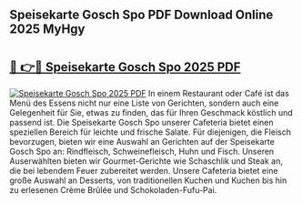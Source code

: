 ## Speisekarte Gosch Spo PDF Download Online 2025 MyHgy

# <h2><a href="http://gc5e14.nevu.top/?p=Speisekarte+Gosch+Spo">🔗 👉🔴 Speisekarte Gosch Spo 2025 PDF</a></h2>

[![Speisekarte Gosch Spo 2025 PDF](https://i.imgur.com/dBaPXMq.png)](http://gc5e14.nevu.top/?p=Speisekarte+Gosch+Spo)
In einem Restaurant oder Café ist das Menü des Essens nicht nur eine Liste von Gerichten, sondern auch eine Gelegenheit für Sie, etwas zu finden, das für Ihren Geschmack köstlich und passend ist. Die Speisekarte Gosch Spo unserer Cafeteria bietet einen speziellen Bereich für leichte und frische Salate. Für diejenigen, die Fleisch bevorzugen, bieten wir eine Auswahl an Gerichten auf der Speisekarte Gosch Spo an: Rindfleisch, Schweinefleisch, Huhn und Fisch. Unseren Auserwählten bieten wir Gourmet-Gerichte wie Schaschlik und Steak an, die bei lebendem Feuer zubereitet werden. Unsere Cafeteria bietet eine große Auswahl an Desserts, von traditionellen Kuchen und Kuchen bis hin zu erlesenen Crème Brûlée und Schokoladen-Fufu-Pai.
